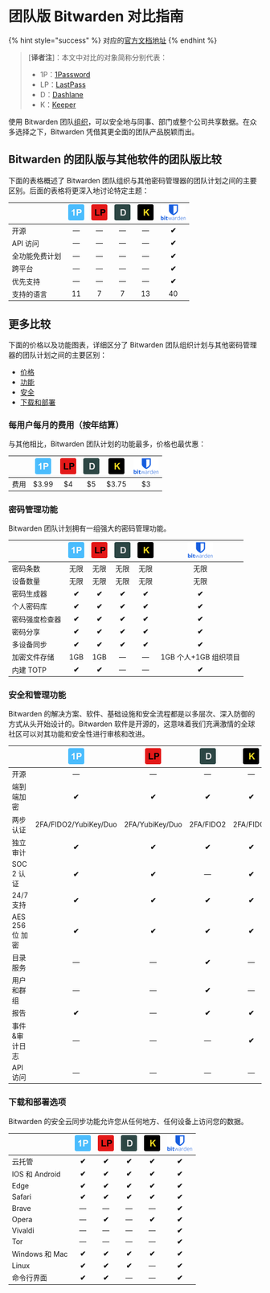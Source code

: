 # 团队版 Bitwarden 对比指南

{% hint style="success" %}
对应的[官方文档地址](https://bitwarden.com/help/article/why-choose-bitwarden-for-your-team/)
{% endhint %}

> \[**译者注**]：本文中对比的对象简称分别代表：
>
> * 1P：[1Password](https://1password.com/)
> * LP：[LastPass](https://www.lastpass.com/)
> * D：[Dashlane](https://www.dashlane.com/)
> * K：[Keeper](https://www.keepersecurity.com/zh\_CN/)

使用 Bitwarden 团队[组织](../organization-basics/organizations.md)，可以安全地与同事、部门或整个公司共享数据。在众多选择之下，Bitwarden 凭借其更全面的团队产品脱颖而出。

## Bitwarden 的团队版与其他软件的团队版比较 <a href="#comparing-bitwarden-teams-and-others" id="comparing-bitwarden-teams-and-others"></a>

下面的表格概述了 Bitwarden 团队组织与其他密码管理器的团队计划之间的主要区别。后面的表格将更深入地讨论特定主题：

|         | <img src="../../.gitbook/assets/1p.png" alt="" data-size="original"> | <img src="../../.gitbook/assets/lp.png" alt="" data-size="original">  | <img src="../../.gitbook/assets/d.png" alt="" data-size="original">  |  <img src="../../.gitbook/assets/k.png" alt="" data-size="original">  | <img src="../../.gitbook/assets/bitwarden-logo-vertical-blue.png" alt="" data-size="original">  |
| ------- | :------------------------------------------------------------------: | :-------------------------------------------------------------------: | :------------------------------------------------------------------: | :-------------------------------------------------------------------: | :---------------------------------------------------------------------------------------------: |
| 开源      |                                   —                                  |                                   —                                   |                                   —                                  |                                   —                                   |                                              **✔︎**                                             |
| API 访问  |                                   —                                  |                                   —                                   |                                   —                                  |                                   —                                   |                                              **✔︎**                                             |
| 全功能免费计划 |                                   —                                  |                                   —                                   |                                   —                                  |                                   —                                   |                                              **✔︎**                                             |
| 跨平台     |                                   —                                  |                                   —                                   |                                   —                                  |                                   —                                   |                                              **✔︎**                                             |
| 优先支持    |                                   —                                  |                                   —                                   |                                   —                                  |                                   —                                   |                                              **✔︎**                                             |
| 支持的语言   |                                  11                                  |                                   7                                   |                                   7                                  |                                   13                                  |                                                40                                               |

## 更多比较 <a href="#more-comparisons" id="more-comparisons"></a>

下面的价格以及功能图表，详细区分了 Bitwarden 团队组织计划与其他密码管理器的团队计划之间的主要区别：

* [价格](bitwarden-for-teams-comparison-guide.md#cost-per-user-per-month-billed-annually)
* [功能](bitwarden-for-teams-comparison-guide.md#password-management-features)
* [安全](bitwarden-for-teams-comparison-guide.md#security-and-administration-features)
* [下载和部署](bitwarden-for-teams-comparison-guide.md#download-and-deployment-options)

### 每用户每月的费用（按年结算） <a href="#cost-per-user-per-month-billed-annually" id="cost-per-user-per-month-billed-annually"></a>

与其他相比，Bitwarden 团队计划的功能最多，价格也最优惠：

|    | <img src="../../.gitbook/assets/1p.png" alt="" data-size="original">  | <img src="../../.gitbook/assets/lp.png" alt="" data-size="original">  | <img src="../../.gitbook/assets/d.png" alt="" data-size="original">  | <img src="../../.gitbook/assets/k.png" alt="" data-size="original">  | <img src="../../.gitbook/assets/bitwarden-logo-vertical-blue.png" alt="" data-size="original">  |
| -- | :-------------------------------------------------------------------: | :-------------------------------------------------------------------: | :------------------------------------------------------------------: | :------------------------------------------------------------------: | :---------------------------------------------------------------------------------------------: |
| 费用 |                                 $3.99                                 |                                   $4                                  |                                  $5                                  |                                 $3.75                                |                                                $3                                               |

### 密码管理功能 <a href="#password-management-features" id="password-management-features"></a>

Bitwarden 团队计划拥有一组强大的密码管理功能。

|         | <img src="../../.gitbook/assets/1p.png" alt="" data-size="original"> | <img src="../../.gitbook/assets/lp.png" alt="" data-size="original"> | <img src="../../.gitbook/assets/d.png" alt="" data-size="original"> | <img src="../../.gitbook/assets/k.png" alt="" data-size="original"> | <img src="../../.gitbook/assets/bitwarden-logo-vertical-blue.png" alt="" data-size="original"> |
| ------- | :------------------------------------------------------------------: | :------------------------------------------------------------------: | :-----------------------------------------------------------------: | :-----------------------------------------------------------------: | :--------------------------------------------------------------------------------------------: |
| 密码条数    |                                  无限                                  |                                  无限                                  |                                  无限                                 |                                  无限                                 |                                               无限                                               |
| 设备数量    |                                  无限                                  |                                  无限                                  |                                  无限                                 |                                  无限                                 |                                               无限                                               |
| 密码生成器   |                                **✔︎**                                |                                **✔︎**                                |                                **✔︎**                               |                                **✔︎**                               |                                             **✔︎**                                             |
| 个人密码库   |                                **✔︎**                                |                                **✔︎**                                |                                **✔︎**                               |                                **✔︎**                               |                                             **✔︎**                                             |
| 密码强度检查器 |                                **✔︎**                                |                                **✔︎**                                |                                **✔︎**                               |                                **✔︎**                               |                                             **✔︎**                                             |
| 密码分享    |                                **✔︎**                                |                                **✔︎**                                |                                **✔︎**                               |                                **✔︎**                               |                                             **✔︎**                                             |
| 多设备同步   |                                **✔︎**                                |                                **✔︎**                                |                                **✔︎**                               |                                **✔︎**                               |                                             **✔︎**                                             |
| 加密文件存储  |                                  1GB                                 |                                  1GB                                 |                                  —                                  |                                  —                                  |                                         1GB 个人+1GB 组织项目                                        |
| 内建 TOTP |                                **✔︎**                                |                                **✔︎**                                |                                  —                                  |                                  —                                  |                                             **✔︎**                                             |

### 安全和管理功能 <a href="#security-and-administration-features" id="security-and-administration-features"></a>

Bitwarden 的解决方案、软件、基础设施和安全流程都是以多层次、深入防御的方式从头开始设计的。Bitwarden 软件是开源的，这意味着我们充满激情的全球社区可以对其功能和安全性进行审核和改进。

|              | <img src="../../.gitbook/assets/1p.png" alt="" data-size="original"> | <img src="../../.gitbook/assets/lp.png" alt="" data-size="original"> | <img src="../../.gitbook/assets/d.png" alt="" data-size="original"> | <img src="../../.gitbook/assets/k.png" alt="" data-size="original"> | <img src="../../.gitbook/assets/bitwarden-logo-vertical-blue.png" alt="" data-size="original"> |
| ------------ | :------------------------------------------------------------------: | :------------------------------------------------------------------: | :-----------------------------------------------------------------: | :-----------------------------------------------------------------: | :--------------------------------------------------------------------------------------------: |
| 开源           |                                   —                                  |                                   —                                  |                                  —                                  |                                  —                                  |                                             **✔︎**                                             |
| 端到端加密        |                                **✔︎**                                |                                **✔︎**                                |                                **✔︎**                               |                                **✔︎**                               |                                             **✔︎**                                             |
| 两步认证         |                         2FA/FIDO2/YubiKey/Duo                        |                            2FA/YubiKey/Duo                           |                              2FA/FIDO2                              |                              2FA/FIDO2                              |                                      2FA/FIDO2/YubiKey/Duo                                     |
| 独立审计         |                                **✔︎**                                |                                **✔︎**                                |                                **✔︎**                               |                                **✔︎**                               |                                             **✔︎**                                             |
| SOC 2 认证     |                                **✔︎**                                |                                **✔︎**                                |                                  —                                  |                                **✔︎**                               |                                             **✔︎**                                             |
| 24/7 支持      |                                **✔︎**                                |                                **✔︎**                                |                                **✔︎**                               |                                **✔︎**                               |                                           24 小时+优先支持                                           |
| AES 256 位 加密 |                                **✔︎**                                |                                **✔︎**                                |                                **✔︎**                               |                                **✔︎**                               |                                             **✔︎**                                             |
| 目录服务         |                                   —                                  |                                   —                                  |                                **✔︎**                               |                                  —                                  |                                             **✔︎**                                             |
| 用户和群组        |                                   —                                  |                                   —                                  |                                **✔︎**                               |                                  —                                  |                                             **✔︎**                                             |
| 报告           |                                **✔︎**                                |                                   —                                  |                                **✔︎**                               |                                **✔︎**                               |                                             **✔︎**                                             |
| 事件&审计日志      |                                   —                                  |                                   —                                  |                                  —                                  |                                **✔︎**                               |                                             **✔︎**                                             |
| API 访问       |                                   —                                  |                                   —                                  |                                  —                                  |                                  —                                  |                                             **✔︎**                                             |

### 下载和部署选项 <a href="#download-and-deployment-options" id="download-and-deployment-options"></a>

Bitwarden 的安全云同步功能允许您从任何地方、任何设备上访问您的数据。

|               | <img src="../../.gitbook/assets/1p.png" alt="" data-size="original"> | <img src="../../.gitbook/assets/lp.png" alt="" data-size="original"> | <img src="../../.gitbook/assets/d.png" alt="" data-size="original"> | <img src="../../.gitbook/assets/k.png" alt="" data-size="original"> | <img src="../../.gitbook/assets/bitwarden-logo-vertical-blue.png" alt="" data-size="original"> |
| ------------- | :------------------------------------------------------------------: | :------------------------------------------------------------------: | :-----------------------------------------------------------------: | :-----------------------------------------------------------------: | :--------------------------------------------------------------------------------------------: |
| 云托管           |                                **✔︎**                                |                                **✔︎**                                |                                **✔︎**                               |                                **✔︎**                               |                                             **✔︎**                                             |
| IOS 和 Android |                                **✔︎**                                |                                **✔︎**                                |                                **✔︎**                               |                                **✔︎**                               |                                             **✔︎**                                             |
| Edge          |                                **✔︎**                                |                                **✔︎**                                |                                **✔︎**                               |                                **✔︎**                               |                                             **✔︎**                                             |
| Safari        |                                **✔︎**                                |                                **✔︎**                                |                                **✔︎**                               |                                **✔︎**                               |                                             **✔︎**                                             |
| Brave         |                                   —                                  |                                   —                                  |                                  —                                  |                                  —                                  |                                             **✔︎**                                             |
| Opera         |                                   —                                  |                                **✔︎**                                |                                  —                                  |                                **✔︎**                               |                                             **✔︎**                                             |
| Vivaldi       |                                   —                                  |                                   —                                  |                                  —                                  |                                  —                                  |                                             **✔︎**                                             |
| Tor           |                                   —                                  |                                   —                                  |                                  —                                  |                                  —                                  |                                             **✔︎**                                             |
| Windows 和 Mac |                                **✔︎**                                |                                **✔︎**                                |                                **✔︎**                               |                                **✔︎**                               |                                             **✔︎**                                             |
| Linux         |                                **✔︎**                                |                                **✔︎**                                |                                **✔︎**                               |                                  —                                  |                                             **✔︎**                                             |
| 命令行界面         |                                **✔︎**                                |                                **✔︎**                                |                                  —                                  |                                  —                                  |                                             **✔︎**                                             |
